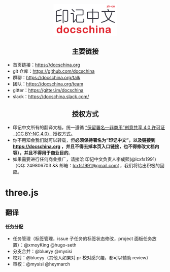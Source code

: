 <div align="center">
  <a href="https://docschina.org">
    <img width="200" heigth="200" src="site.png">
  </a>
</div>

<h2 align="center">主要链接</h2>

* 首页链接：https://docschina.org
* git 仓库：https://github.com/docschina
* 群聊：https://docschina.org/talk
* 团队：https://docschina.org/team
* gitter：https://gitter.im/docschina
* slack：https://docschina.slack.com/

<h2 align="center">授权方式</h2>

- 印记中文所有的翻译文档，统一遵循 [“保留署名—非商用”创意共享 4.0 许可证（CC BY-NC 4.0）](https://creativecommons.org/licenses/by-nc/4.0/deed.zh) 授权方式。
- 你不用知会我们就可以转载，但**必须保持署名为“印记中文”，以及链接到 https://docschina.org ，并且不得去掉本页入口链接，也不得修改文档内容），并且不得用于商业目的**。
- 如果需要进行任何商业推广，请接洽 印记中文负责人李成熙(@lcxfs1991)（QQ: 249806703 && 邮箱：lcxfs1991@gmail.com），我们将给出积极的回应。


three.js
========

## 翻译 ##

#### 任务分配

- 任务管理（标签管理，issue 子任务的标签状态修改，project 面板任务放置）：@xmoyKing @hugo-seth
- 分支合并：@blueyy @mysisi
- 校对：@blueyy（其他人如果对 pr 校对感兴趣，都可以辅助 review）
- 审校：@mysisi @heymarch
